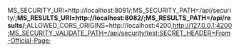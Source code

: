 MS_SECURITY_URI=http://localhost:8081/;MS_SECURITY_PATH=/api/security/**;MS_RESULTS_URI=http://localhost:8082/;MS_RESULTS_PATH=/api/results/**;ALLOWED_CORS_ORIGINS=http://localhost:4200,http://127.0.0.1:4200;MS_SECURITY_VALIDATE_PATH=/api/security/test;SECRET_HEADER=From-Official-Page;